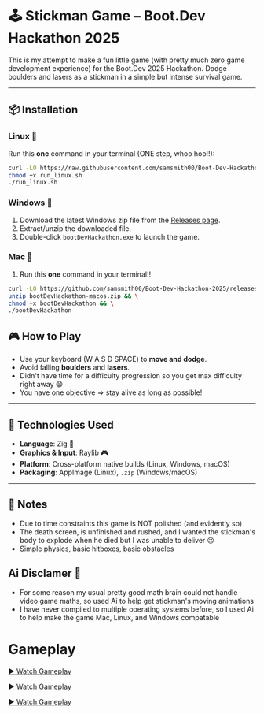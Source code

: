 # 🕹️ Stickman Game – Boot.Dev Hackathon 2025

This is my attempt to make a fun little game (with pretty much zero game development experience) for the Boot.Dev 2025 Hackathon. Dodge boulders and lasers as a stickman in a simple but intense survival game.

---

## 📦 Installation

###  Linux 🐧

Run this **one** command in your terminal (ONE step, whoo hoo!!):

```bash
curl -LO https://raw.githubusercontent.com/samsmith00/Boot-Dev-Hackathon-2025/main/run_linux.sh
chmod +x run_linux.sh
./run_linux.sh
```

### Windows 🔫

1. Download the latest Windows zip file from the [Releases page](https://github.com/samsmith00/Boot-Dev-Hackathon-2025/releases/latest).
2. Extract/unzip the downloaded file.
3. Double-click `bootDevHackathon.exe` to launch the game.

### Mac 

1. Run this **one** command in your terminal!!

```bash
curl -LO https://github.com/samsmith00/Boot-Dev-Hackathon-2025/releases/latest/download/bootDevHackathon-macos.zip && \
unzip bootDevHackathon-macos.zip && \
chmod +x bootDevHackathon && \
./bootDevHackathon
```

## 🎮 How to Play

- Use your keyboard (W A S D SPACE) to **move and dodge**.
- Avoid falling **boulders** and  **lasers**.
- Didn't have time for a difficulty progression so you get max difficulty right away 😁
- You have one objective => stay alive as long as possible!

---

## 🔧 Technologies Used

- **Language**: Zig 🦎 
- **Graphics & Input**: Raylib 🎮  
- **Platform**: Cross-platform native builds (Linux, Windows, macOS)  
- **Packaging**: AppImage (Linux), `.zip` (Windows/macOS)

---

## 📜 Notes

- Due to time constraints this game is NOT polished (and evidently so)
- The death screen, is unfinished and rushed, and I wanted the stickman's body to explode when he died but I was unable to deliver ☹️
- Simple physics, basic hitboxes, basic obstacles

## Ai Disclamer 🤖
- For some reason my usual pretty good math brain could not handle video game maths, so used Ai to help get stickman's moving animations
- I have never compiled to multiple operating systems before, so I used Ai to help make the game Mac, Linux, and Windows compatable

# Gameplay
[▶️ Watch Gameplay](https://github.com/user-attachments/assets/71769dc5-8be3-4366-bfbf-04590c1b21b0)

[▶️ Watch Gameplay](https://github.com/user-attachments/assets/b41aec78-94f6-4bef-9341-bcfd6f791bc0)

[▶️ Watch Gameplay](https://github.com/user-attachments/assets/98012de3-4472-4298-89bc-164a64d1ec2d)


